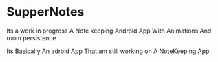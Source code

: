 # SupperNotes
Its a work in progress A Note keeping Android App With Animations And room persistence

Its Basically An adroid App That am still working on A NoteKeeping App
